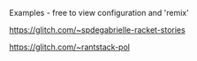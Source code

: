 
Examples - free to view configuration and 'remix' 

https://glitch.com/~spdegabrielle-racket-stories

https://glitch.com/~rantstack-pol